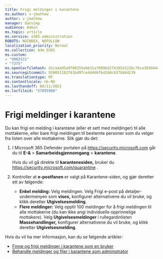 ```yaml
---
title: Frigi meldinger i karantene
ms.author: v-jmathew
author: v-jmathew
manager: dansimp
audience: Admin
ms.topic: article
ms.service: o365-administration
ROBOTS: NOINDEX, NOFOLLOW
localization_priority: Normal
ms.collection: Adm_O365
ms.custom:
- "9002531"
- "7375"
ms.openlocfilehash: d1ca4a95a9f08255eb631af0996d274395d122bc76ca369944cc029f7f4314f5
ms.sourcegitcommit: 920051182781bd97ce4d4d6fbd268cb37b84d239
ms.translationtype: MT
ms.contentlocale: nb-NO
ms.lasthandoff: 08/11/2021
ms.locfileid: "57895988"
---
```

# <a name="release-quarantined-messages"></a>Frigi meldinger i karantene

Du kan frigi en melding i karantene (eller et sett med meldinger) til alle mottakerne, eller bare frigi meldingen til bestemte personer som du velger fra listen over alle mottakerne. Slik gjør du det:

1. I Microsoft 365 Defender portalen på <https://security.microsoft.com> går du til **E-&** \> **Samarbeidsgjennomgang** \> **karantene**.

   Hvis du vil gå direkte til **karantenesiden,** bruker du <https://security.microsoft.com/quarantine> .

2. Kontroller at **e-postfanen**  er valgt på Karantene-siden, og gjør deretter ett av følgende:
   - **Enkel melding:** Velg meldingen. Velg Frigi e-post på detaljer-undermenyen som **vises,** konfigurer alternativene du vil bruke, og klikk deretter **Utgivelsesmelding**.
   - **Flere meldinger:** Velg opptil 100 meldinger for å frigi meldingen til alle mottakerne (du kan ikke angi individuelle opprinnelige mottakere). Velg **Utgivelsesmeldinger** i rullegardinlisten **Massehandlinger,** konfigurer alternativene du vil bruke, og klikk deretter **Utgivelsesmelding**.

Hvis du vil ha mer informasjon, kan du se følgende artikler:

- [Finne og frigi meldinger i karantene som en bruker](https://docs.microsoft.com/microsoft-365/security/office-365-security/find-and-release-quarantined-messages-as-a-user)
- [Behandle meldinger og filer i karantene som administrator](https://docs.microsoft.com/microsoft-365/security/office-365-security/manage-quarantined-messages-and-files)
